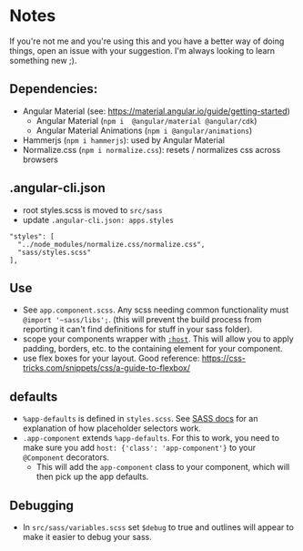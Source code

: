 # Notes

If you're not me and you're using this and you have a better way of doing things, open an issue with your suggestion. I'm always looking to learn something new ;).

## Dependencies:

- Angular Material (see: https://material.angular.io/guide/getting-started)
    - Angular Material (`npm i  @angular/material @angular/cdk`)
    - Angular Material Animations (`npm i @angular/animations`)
- Hammerjs (`npm i hammerjs`): used by Angular Material 
- Normalize.css (`npm i normalize.css`): resets / normalizes css across browsers

## .angular-cli.json

- root styles.scss is moved to `src/sass`
- update `.angular-cli.json: apps.styles`
```
"styles": [
  "../node_modules/normalize.css/normalize.css",
  "sass/styles.scss"
],
``` 

## Use
- See `app.component.scss`. Any scss needing common functionality must `@import '~sass/libs';`. (this will prevent the build process from reporting it can't find definitions for stuff in your sass folder).
- scope your components wrapper with [`:host`](https://angular.io/guide/component-styles#host). This will allow you to apply padding, borders, etc. to the containing element for your component.
- use flex boxes for your layout. Good reference: https://css-tricks.com/snippets/css/a-guide-to-flexbox/

## defaults
- `%app-defaults` is defined in `styles.scss`. See [SASS docs](http://sass-lang.com/documentation/file.SASS_REFERENCE.html#placeholder_selectors_foo) for an explanation of how placeholder selectors work.
- `.app-component` extends `%app-defaults`. For this to work, you need to make sure you add `host: {'class': 'app-component'}` to your `@Component` decorators.
    - This will add the `app-component` class to your component, which will then pick up the app defaults. 

## Debugging
- In `src/sass/variables.scss` set `$debug` to true and outlines will appear to make it easier to debug your sass.
